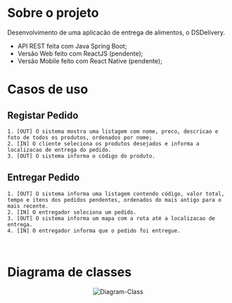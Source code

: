 # Sobre o projeto
Desenvolvimento de uma aplicacão de entrega de alimentos, o DSDelivery.
 - API REST feita com Java Spring Boot;
 - Versão Web feito com ReactJS (pendente);
 - Versão Mobile feito com React Native (pendente);

# Casos de uso

## Registar Pedido
	1. [OUT] O sistema mostra uma listagem com nome, preco, descricao e foto de todos os produtos, ordenados por nome;
	2. [IN] O cliente seleciona os produtos desejados e informa a localizacao de entrega do pedido.
	3. [OUT] O sistema informa o código do produto.

## Entregar Pedido
	1. [OUT] O sistema informa uma listagem contendo código, valor total, tempo e itens dos pedidos pendentes, ordenados do mais antigo para o mais recente.
	2. [IN] O entregador seleciona um pedido.
	3. [OUT] O sistema informa um mapa com a rota até a localizacao de entrega.
	4. [IN] O entregador informa que o pedido foi entregue.

</br>

# Diagrama de classes
<p align="center">
  <img src="https://i.ibb.co/r4JF435/Diagram-Class.png" alt="Diagram-Class" border="0">
</p>
